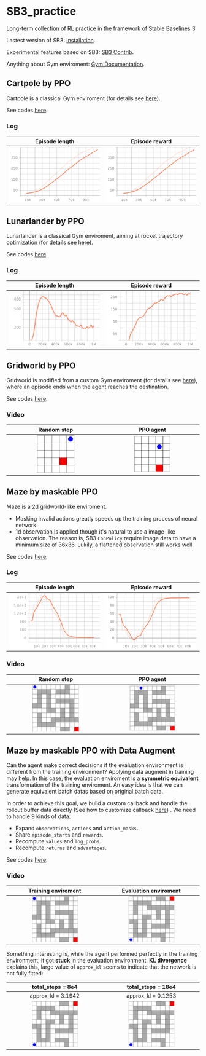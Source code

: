 # SB3_practice
Long-term collection of RL practice in the framework of Stable Baselines 3

Lastest version of SB3: [Installation](https://stable-baselines3.readthedocs.io/en/master/guide/install.html).

Experimental features based on SB3: [SB3 Contrib](https://stable-baselines3.readthedocs.io/en/master/guide/sb3_contrib.html).

Anything about Gym enviroment: [Gym Documentation](https://www.gymlibrary.dev/).

## Cartpole by PPO
Cartpole is a classical Gym enviroment (for details see [here](https://gymnasium.farama.org/environments/classic_control/cart_pole/)).

See codes [here](https://github.com/wwsyan/sb3_practice/tree/main/cartpole_ppo).

### Log
| Episode length | Episode reward |
| :---------: | :---------: |
| <img src="images/cartpole_ppo_ep_len_mean.png" width="100%" height="100%"> | <img src="images/cartpole_ppo_ep_rew_mean.png" width="100%" height="100%"> |

## Lunarlander by PPO
Lunarlander is a classical Gym enviroment, aiming at rocket trajectory optimization 
(for details see [here](https://gymnasium.farama.org/environments/box2d/lunar_lander/)).

See codes [here](https://github.com/wwsyan/sb3_practice/tree/main/lunarlander_ppo).

### Log
| Episode length | Episode reward |
| :---------: | :---------: |
| <img src="images/lunarlander_ppo_ep_len_mean.png" width="100%" height="100%"> | <img src="images/lunarlander_ppo_ep_rew_mean.png" width="100%" height="100%"> |

## Gridworld by PPO
Gridworld is modified from a custom Gym enviroment (for details see [here](https://gymnasium.farama.org/tutorials/gymnasium_basics/environment_creation/)),
where an episode ends when the agent reaches the destination.

See codes [here](https://github.com/wwsyan/sb3_practice/tree/main/gridworld_ppo).

### Video
| Random step | PPO agent |
| :---------: | :---------: |
| <img src="images/gridworld_random_0.gif" width="40%" height="40%"> | <img src="images/gridworld_ppo_0.gif" width="40%" height="40%"> |

## Maze by maskable PPO
Maze is a 2d gridworld-like enviroment.
<ul>
<li>Masking invalid actions greatly speeds up the training process of neural network. </li>
<li>1d observation is applied though it's natural to use a image-like observation.
The reason is, SB3 <code>CnnPolicy</code> require image data to have a minimum size of 36x36.
Lukily, a flattened observation still works well. </li>
</ul>

See codes [here](https://github.com/wwsyan/sb3_practice/tree/main/maze_ppo).

### Log
| Episode length | Episode reward |
| :---------: | :---------: |
| <img src="images/maze_ppo_ep_len_mean.png" width="100%" height="100%"> | <img src="images/maze_ppo_ep_rew_mean.png" width="100%" height="100%"> |

### Video
| Random step | PPO agent |
| :---------: | :---------: |
| <img src="images/maze_random.gif" width="50%" height="50%"> | <img src="images/maze_ppo.gif" width="50%" height="50%"> |

## Maze by maskable PPO with Data Augment
Can the agent make correct decisions if the evaluation environment is different from the training environment?
Applying data augment in training may help.
In this case, the evaluation enviroment is a **symmetric equivalent** transformation of the training enviroment.
An easy idea is that we can generate equivalent batch datas based on original batch data.

In order to achieve this goal, we build a custom callback and handle the rollout buffer data directly
(See how to customize callback [here](https://stable-baselines3.readthedocs.io/en/master/guide/callbacks.html)) .
We need to handle 9 kinds of data:
<ul>
  <li>Expand <code>observations</code>, <code>actions</code> and <code>action_masks</code>.</li>
  <li>Share <code>episode_starts</code> and <code>rewards</code>.</li>
  <li>Recompute <code>values</code> and <code>log_probs</code>.</li>
  <li>Recompute <code>returns</code> and <code>advantages</code>.</li>
</ul>

See codes [here](https://github.com/wwsyan/sb3_practice/tree/main/maze_ppo_da).

### Video
| Training enviroment | Evaluation enviroment |
| :---------: | :---------: |
| <img src="images/maze_ppo_da_8w_orign.gif" width="50%" height="50%"> | <img src="images/maze_ppo_da_18w_flip.gif" width="50%" height="50%"> |

Something interesting is, while the agent performed perfectly in the training environment, it got **stuck** in the evaluation environment.
**KL divergence** explains this, large value of `approx_kl` seems to indicate that the network is not fully fitted:

| total_steps = 8e4| total_steps = 18e4 |
| :---: | :---: |
| approx_kl = 3.1942 |  approx_kl = 0.1253 |
| <img src="images/maze_ppo_da_8w_flip.gif" width="50%" height="50%"> | <img src="images/maze_ppo_da_18w_flip.gif" width="50%" height="50%"> |










